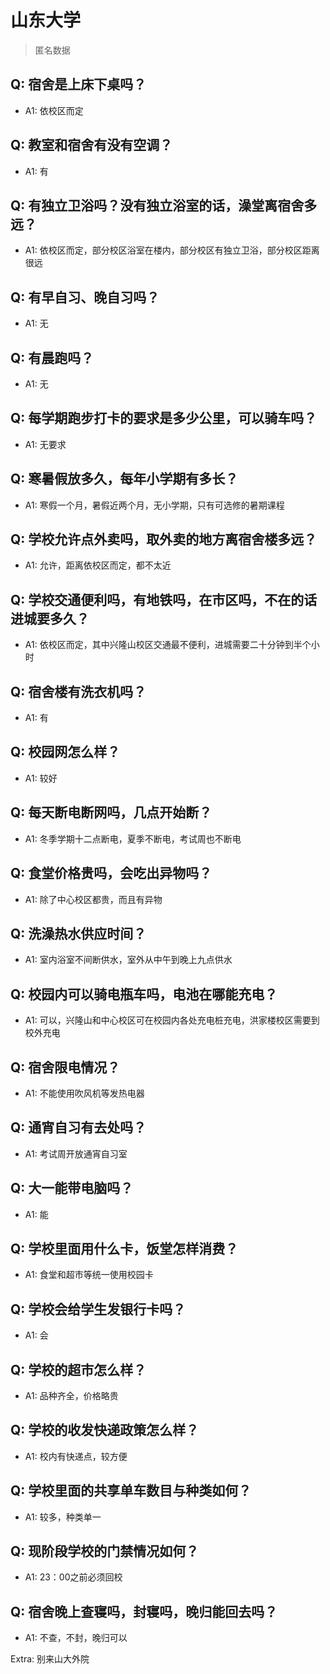 # 山东大学

> 匿名数据

## Q: 宿舍是上床下桌吗？

- A1: 依校区而定

## Q: 教室和宿舍有没有空调？

- A1: 有

## Q: 有独立卫浴吗？没有独立浴室的话，澡堂离宿舍多远？

- A1: 依校区而定，部分校区浴室在楼内，部分校区有独立卫浴，部分校区距离很远

## Q: 有早自习、晚自习吗？

- A1: 无

## Q: 有晨跑吗？

- A1: 无

## Q: 每学期跑步打卡的要求是多少公里，可以骑车吗？

- A1: 无要求

## Q: 寒暑假放多久，每年小学期有多长？

- A1: 寒假一个月，暑假近两个月，无小学期，只有可选修的暑期课程

## Q: 学校允许点外卖吗，取外卖的地方离宿舍楼多远？

- A1: 允许，距离依校区而定，都不太近

## Q: 学校交通便利吗，有地铁吗，在市区吗，不在的话进城要多久？

- A1: 依校区而定，其中兴隆山校区交通最不便利，进城需要二十分钟到半个小时

## Q: 宿舍楼有洗衣机吗？

- A1: 有

## Q: 校园网怎么样？

- A1: 较好

## Q: 每天断电断网吗，几点开始断？

- A1: 冬季学期十二点断电，夏季不断电，考试周也不断电

## Q: 食堂价格贵吗，会吃出异物吗？

- A1: 除了中心校区都贵，而且有异物

## Q: 洗澡热水供应时间？

- A1: 室内浴室不间断供水，室外从中午到晚上九点供水

## Q: 校园内可以骑电瓶车吗，电池在哪能充电？

- A1: 可以，兴隆山和中心校区可在校园内各处充电桩充电，洪家楼校区需要到校外充电

## Q: 宿舍限电情况？

- A1: 不能使用吹风机等发热电器

## Q: 通宵自习有去处吗？

- A1: 考试周开放通宵自习室

## Q: 大一能带电脑吗？

- A1: 能

## Q: 学校里面用什么卡，饭堂怎样消费？

- A1: 食堂和超市等统一使用校园卡

## Q: 学校会给学生发银行卡吗？

- A1: 会

## Q: 学校的超市怎么样？

- A1: 品种齐全，价格略贵

## Q: 学校的收发快递政策怎么样？

- A1: 校内有快递点，较方便

## Q: 学校里面的共享单车数目与种类如何？

- A1: 较多，种类单一

## Q: 现阶段学校的门禁情况如何？

- A1: 23：00之前必须回校

## Q: 宿舍晚上查寝吗，封寝吗，晚归能回去吗？

- A1: 不查，不封，晚归可以

Extra: 别来山大外院